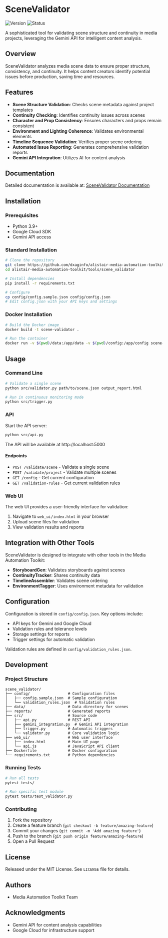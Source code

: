 # SceneValidator

![Version](https://img.shields.io/badge/version-0.1.0-blue)
![Status](https://img.shields.io/badge/status-in%20development-yellow)

A sophisticated tool for validating scene structure and continuity in media projects, leveraging the Gemini API for intelligent content analysis.

## Overview

SceneValidator analyzes media scene data to ensure proper structure, consistency, and continuity. It helps content creators identify potential issues before production, saving time and resources.

## Features

- **Scene Structure Validation**: Checks scene metadata against project templates
- **Continuity Checking**: Identifies continuity issues across scenes
- **Character and Prop Consistency**: Ensures characters and props remain consistent
- **Environment and Lighting Coherence**: Validates environmental elements
- **Timeline Sequence Validation**: Verifies proper scene ordering
- **Automated Issue Reporting**: Generates comprehensive validation reports
- **Gemini API Integration**: Utilizes AI for content analysis

## Documentation

Detailed documentation is available at:
[SceneValidator Documentation](https://docs.google.com/document/d/1CkWjM0SwncPw3bQnI6s13eK3pG90_6z9iqdDs-3rBHY/edit)

## Installation

### Prerequisites

- Python 3.9+
- Google Cloud SDK
- Gemini API access

### Standard Installation

```bash
# Clone the repository
git clone https://github.com/dxaginfo/alistair-media-automation-toolkit.git
cd alistair-media-automation-toolkit/tools/scene_validator

# Install dependencies
pip install -r requirements.txt

# Configure
cp config/config.sample.json config/config.json
# Edit config.json with your API keys and settings
```

### Docker Installation

```bash
# Build the Docker image
docker build -t scene-validator .

# Run the container
docker run -v $(pwd)/data:/app/data -v $(pwd)/config:/app/config scene-validator
```

## Usage

### Command Line

```bash
# Validate a single scene
python src/validator.py path/to/scene.json output_report.html

# Run in continuous monitoring mode
python src/trigger.py
```

### API

Start the API server:

```bash
python src/api.py
```

The API will be available at http://localhost:5000

#### Endpoints

- `POST /validate/scene` - Validate a single scene
- `POST /validate/project` - Validate multiple scenes
- `GET /config` - Get current configuration
- `GET /validation-rules` - Get current validation rules

### Web UI

The web UI provides a user-friendly interface for validation:

1. Navigate to `web_ui/index.html` in your browser
2. Upload scene files for validation
3. View validation results and reports

## Integration with Other Tools

SceneValidator is designed to integrate with other tools in the Media Automation Toolkit:

- **StoryboardGen**: Validates storyboards against scenes
- **ContinuityTracker**: Shares continuity data
- **TimelineAssembler**: Validates scene ordering
- **EnvironmentTagger**: Uses environment metadata for validation

## Configuration

Configuration is stored in `config/config.json`. Key options include:

- API keys for Gemini and Google Cloud
- Validation rules and tolerance levels
- Storage settings for reports
- Trigger settings for automatic validation

Validation rules are defined in `config/validation_rules.json`.

## Development

### Project Structure

```
scene_validator/
├── config/                 # Configuration files
│   ├── config.sample.json  # Sample configuration
│   └── validation_rules.json  # Validation rules
├── data/                   # Data directory for scenes
├── reports/                # Generated reports
├── src/                    # Source code
│   ├── api.py              # REST API
│   ├── gemini_integration.py  # Gemini API integration
│   ├── trigger.py          # Automatic triggers
│   └── validator.py        # Core validation logic
├── web_ui/                 # Web user interface
│   ├── index.html          # Main UI page
│   └── api.js              # JavaScript API client
├── Dockerfile              # Docker configuration
└── requirements.txt        # Python dependencies
```

### Running Tests

```bash
# Run all tests
pytest tests/

# Run specific test module
pytest tests/test_validator.py
```

### Contributing

1. Fork the repository
2. Create a feature branch (`git checkout -b feature/amazing-feature`)
3. Commit your changes (`git commit -m 'Add amazing feature'`)
4. Push to the branch (`git push origin feature/amazing-feature`)
5. Open a Pull Request

## License

Released under the MIT License. See `LICENSE` file for details.

## Authors

- Media Automation Toolkit Team

## Acknowledgments

- Gemini API for content analysis capabilities
- Google Cloud for infrastructure support